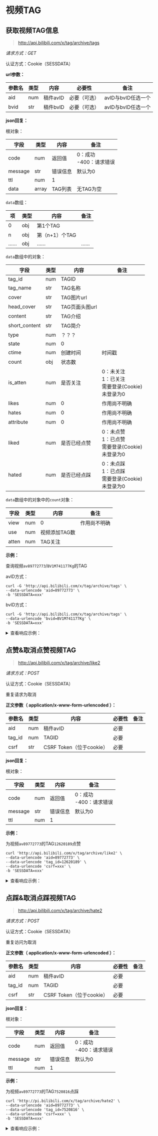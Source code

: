 # 视频TAG

## 获取视频TAG信息

> http://api.bilibili.com/x/tag/archive/tags

*请求方式：GET*

认证方式：Cookie（SESSDATA）

**url参数：**

| 参数名 | 类型 | 内容     | 必要性       | 备注               |
| ------ | ---- | -------- | ------------ | ------------------ |
| aid    | num  | 稿件avID | 必要（可选） | avID与bvID任选一个 |
| bvid   | str  | 稿件bvID | 必要（可选） | avID与bvID任选一个 |

**json回复：**

根对象：

| 字段    | 类型   | 内容     | 备注                         |
| ------- | ------ | -------- | ---------------------------- |
| code    | num    | 返回值   | 0：成功 <br />-400：请求错误 |
| message | str    | 错误信息 | 默认为0                      |
| ttl     | num    | 1        |                  |
| data    | array | TAG列表  | 无TAG为空                    |

`data`数组：

| 项   | 类型 | 内容           | 备注 |
| ---- | ---- | -------------- | ---- |
| 0    | obj  | 第1个TAG       |      |
| n    | obj  | 第（n+1）个TAG |      |
| ……   | obj  | ……             | ……   |

`data`数组中的对象：

| 字段          | 类型 | 内容           | 备注                                                         |
| ------------- | ---- | -------------- | ------------------------------------------------------------ |
| tag_id        | num  | TAGID          |                                                              |
| tag_name      | str  | TAG名称        |                                                              |
| cover         | str  | TAG图片url     |                                                              |
| head_cover    | str  | TAG页面头图url |                                                              |
| content       | str  | TAG介绍        |                                                              |
| short_content | str  | TAG简介        |                                                              |
| type          | num  | ？？？         |                                                              |
| state         | num  | 0              |                                                              |
| ctime         | num  | 创建时间       | 时间戳                                                       |
| count         | obj  | 状态数         |                                                              |
| is_atten      | num  | 是否关注       | 0：未关注<br />1：已关注<br />需要登录(Cookie) <br />未登录为0 |
| likes         | num  | 0              | 作用尚不明确                                                 |
| hates         | num  | 0              | 作用尚不明确                                                 |
| attribute     | num  | 0              | 作用尚不明确                                                 |
| liked         | num  | 是否已经点赞   | 0：未点赞<br />1：已点赞<br />需要登录(Cookie) <br />未登录为0 |
| hated         | num  | 是否已经点踩   | 0：未点踩<br />1：已点踩<br />需要登录(Cookie) <br />未登录为0 |

`data`数组中的对象中的`count`对象：

| 字段  | 类型 | 内容          | 备注         |
| ----- | ---- | ------------- | ------------ |
| view  | num  | 0             | 作用尚不明确 |
| use   | num  | 视频添加TAG数 |              |
| atten | num  | TAG关注       |              |

**示例：**

查询视频`av89772773`/`BV1M741177Kg`的TAG

avID方式：

```shell
curl -G 'http://api.bilibili.com/x/tag/archive/tags' \
--data-urlencode 'aid=89772773' \
-b 'SESSDATA=xxx'
```

bvID方式：

```shell
curl -G 'http://api.bilibili.com/x/tag/archive/tags' \
--data-urlencode 'bvid=BV1M741177Kg' \
-b 'SESSDATA=xxx'
```

<details>
<summary>查看响应示例：</summary>

```json
{
	"code": 0,
	"message": "0",
	"ttl": 1,
	"data": [{
		"tag_id": 12620189,
		"tag_name": "异度侵入",
		"cover": "",
		"head_cover": "",
		"content": "",
		"short_content": "",
		"type": 1,
		"state": 0,
		"ctime": 1576235749,
		"count": {
			"view": 0,
			"use": 6392,
			"atten": 8938
		},
		"is_atten": 1,
		"likes": 1,
		"hates": 0,
		"attribute": 0,
		"liked": 0,
		"hated": 0
	}, {
		"tag_id": 7520816,
		"tag_name": "bilibili新星计划",
		"cover": "",
		"head_cover": "",
		"content": "",
		"short_content": "",
		"type": 4,
		"state": 0,
		"ctime": 1529717850,
		"count": {
			"view": 0,
			"use": 1967314,
			"atten": 65082
		},
		"is_atten": 0,
		"likes": 0,
		"hates": 0,
		"attribute": 0,
		"liked": 0,
		"hated": 0
	}, {
		"tag_id": 707,
		"tag_name": "ED",
		"cover": "",
		"head_cover": "",
		"content": "",
		"short_content": "",
		"type": 3,
		"state": 0,
		"ctime": 1436866637,
		"count": {
			"view": 0,
			"use": 62646,
			"atten": 75642
		},
		"is_atten": 1,
		"likes": 0,
		"hates": 0,
		"attribute": 0,
		"liked": 0,
		"hated": 0
	}, {
		"tag_id": 1394,
		"tag_name": "动漫",
		"cover": "http://i0.hdslb.com/bfs/tag/d08c5fe17ceb793e7ce95d9c67392743b33b46d0.jpg",
		"head_cover": "",
		"content": "      “动漫”是动画和漫画的合称与缩写。在其他语言相当少用。随着现代传媒技术的发展，动画（animation或anime）和漫画（comics，manga；特别是故事性漫画）之间联系日趋紧密，两者常被合而为“动漫”。\n　   由于漫画本身的发展形成了现代故事漫画的表现形式，将影视艺术融入漫画之中，使得漫画与动画更容易结合，影视艺术独特的地方在于它能通过镜头的推拉摇移和片段剪辑的蒙太奇技巧来表达想法和感受。漫画正是吸收了影视艺术的这两个特点。当讲述的故事越发复杂、人物越发丰富的时候，传统单线式叙事的方法就越行不通，蒙太奇的介入就成为一种需要了；当漫画家在传统表现手段中无法找到更合适的抒发感情的方法的时候，当读者需要作品有更强的冲击力和表现力的时候，各种镜头的灵活运用就成为一种必需了。一部现代故事漫画往往集远、中、近、特四种镜头于一身，漫画家往往能熟练地运用镜头的移动和各种蒙太奇剪接，对故事特定部分的情绪和氛围进行渲染。这就是现代故事漫画容易和动画结合的一个原因，因为它天生就像动画的分镜头剧本，读者在看漫画时如同在看一部电影。正是有着这样的相似性所以如今将动画和漫画合称为“动漫”。",
		"short_content": "",
		"type": 3,
		"state": 0,
		"ctime": 1436866637,
		"count": {
			"view": 0,
			"use": 1134143,
			"atten": 113030
		},
		"is_atten": 0,
		"likes": 0,
		"hates": 0,
		"attribute": 0,
		"liked": 0,
		"hated": 0
	}, {
		"tag_id": 13289329,
		"tag_name": "异度侵入ed原图",
		"cover": "",
		"head_cover": "",
		"content": "",
		"short_content": "",
		"type": 1,
		"state": 0,
		"ctime": 1581948411,
		"count": {
			"view": 0,
			"use": 3,
			"atten": 0
		},
		"is_atten": 0,
		"likes": 0,
		"hates": 0,
		"attribute": 0,
		"liked": 0,
		"hated": 0
	}]
}
```

</details>

## 点赞&取消点赞视频TAG

> http://api.bilibili.com/x/tag/archive/like2

*请求方式：POST*

认证方式：Cookie（SESSDATA）

重复请求为取消

**正文参数（ application/x-www-form-urlencoded ）：**

| 参数名 | 类型 | 内容                     | 必要性 | 备注 |
| ------ | ---- | ------------------------ | ------ | ---- |
| aid    | num  | 稿件avID                 | 必要   |      |
| tag_id | num  | TAGID                    | 必要   |      |
| csrf   | str  | CSRF Token（位于cookie） | 必要   |      |

**json回复：**

根对象：

| 字段    | 类型 | 内容     | 备注                         |
| ------- | ---- | -------- | ---------------------------- |
| code    | num  | 返回值   | 0：成功 <br />-400：请求错误 |
| message | str  | 错误信息 | 默认为0                      |
| ttl     | num  | 1        |                              |

**示例：**

为视频`av89772773`的TAG`12620189`点赞

```shell
curl 'http://api.bilibili.com/x/tag/archive/like2' \
--data-urlencode 'aid=89772773' \
--data-urlencode 'tag_id=12620189' \
--data-urlencode 'csrf=xxx' \
-b 'SESSDATA=xxx'
```

<details>
<summary>查看响应示例：</summary>

```json
{
    "code": 0,
    "message": "0",
    "ttl": 1
}
```

</details>

## 点踩&取消点踩视频TAG

> http://api.bilibili.com/x/tag/archive/hate2

*请求方式：POST*

认证方式：Cookie（SESSDATA）

重复访问为取消

**正文参数（ application/x-www-form-urlencoded ）：**

| 参数名 | 类型 | 内容                     | 必要性 | 备注 |
| ------ | ---- | ------------------------ | ------ | ---- |
| aid    | num  | 稿件avID                 | 必要   |      |
| tag_id | num  | TAGID                    | 必要   |      |
| csrf   | str  | CSRF Token（位于cookie） | 必要   |      |

**json回复：**

根对象：

| 字段    | 类型 | 内容     | 备注                         |
| ------- | ---- | -------- | ---------------------------- |
| code    | num  | 返回值   | 0：成功 <br />-400：请求错误 |
| message | str  | 错误信息 | 默认为0                      |
| ttl     | num  | 1        |                              |

**示例：**

为视频`av89772773`的TAG`7520816`点踩

```shell
curl 'http://pi.bilibili.com/x/tag/archive/hate2' \
--data-urlencode 'aid=89772773' \
--data-urlencode 'tag_id=7520816' \
--data-urlencode 'csrf=xxx' \
-b 'SESSDATA=xxx'
```

<details>
<summary>查看响应示例：</summary>

```json
{
    "code": 0,
    "message": "0",
    "ttl": 1
}
```

</details>

